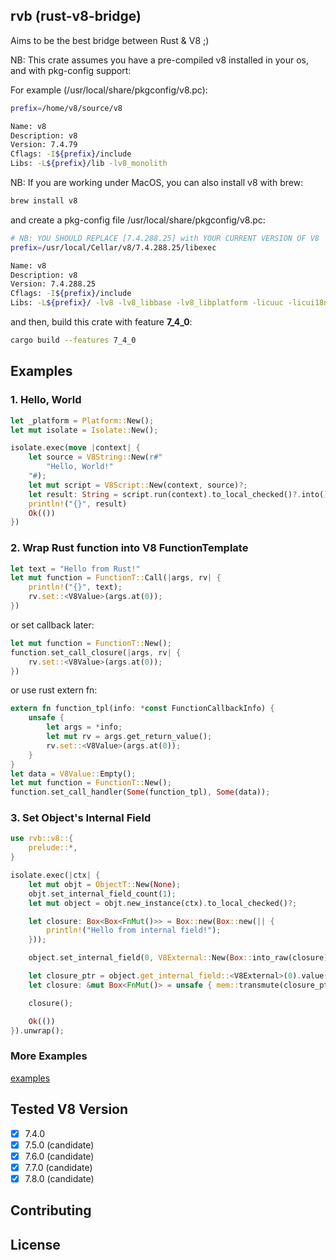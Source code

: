 ## rvb (rust-v8-bridge)

Aims to be the best bridge between Rust & V8 ;)

NB: This crate assumes you have a pre-compiled v8 installed in your os, and with pkg-config support:

For example (/usr/local/share/pkgconfig/v8.pc):

```sh
prefix=/home/v8/source/v8

Name: v8
Description: v8
Version: 7.4.79
Cflags: -I${prefix}/include
Libs: -L${prefix}/lib -lv8_monolith
```

NB: If you are working under MacOS, you can also install v8 with brew:

```sh
brew install v8
```
and create a pkg-config file /usr/local/share/pkgconfig/v8.pc:

```sh
# NB: YOU SHOULD REPLACE [7.4.288.25] with YOUR CURRENT VERSION OF V8
prefix=/usr/local/Cellar/v8/7.4.288.25/libexec

Name: v8
Description: v8
Version: 7.4.288.25
Cflags: -I${prefix}/include
Libs: -L${prefix}/ -lv8 -lv8_libbase -lv8_libplatform -licuuc -licui18n
```

and then, build this crate with feature **7_4_0**:

```sh
cargo build --features 7_4_0
```

## Examples

### 1. Hello, World

```rust
let _platform = Platform::New();
let mut isolate = Isolate::New();

isolate.exec(move |context| {
    let source = V8String::New(r#"
        "Hello, World!"
    "#);
    let mut script = V8Script::New(context, source)?;
    let result: String = script.run(context).to_local_checked()?.into();
    println!("{}", result)
    Ok(())
})
```

### 2. Wrap Rust function into V8 FunctionTemplate

```rust
let text = "Hello from Rust!"
let mut function = FunctionT::Call(|args, rv| {
    println!("{}", text);
    rv.set::<V8Value>(args.at(0));
})
```

or set callback later:

```rust
let mut function = FunctionT::New();
function.set_call_closure(|args, rv| {
    rv.set::<V8Value>(args.at(0));
})
```

or use rust extern fn:

```rust
extern fn function_tpl(info: *const FunctionCallbackInfo) {
    unsafe {
        let args = *info;
        let mut rv = args.get_return_value();
        rv.set::<V8Value>(args.at(0));
    }
}
let data = V8Value::Empty();
let mut function = FunctionT::New();
function.set_call_handler(Some(function_tpl), Some(data));
```

### 3. Set Object's Internal Field

```rust
use rvb::v8::{
    prelude::*,
}

isolate.exec(|ctx| {
    let mut objt = ObjectT::New(None);
    objt.set_internal_field_count(1);
    let mut object = objt.new_instance(ctx).to_local_checked()?;

    let closure: Box<Box<FnMut()>> = Box::new(Box::new(|| {
        println!("Hello from internal field!");
    }));

    object.set_internal_field(0, V8External::New(Box::into_raw(closure) as *mut ::std::ffi::c_void));

    let closure_ptr = object.get_internal_field::<V8External>(0).value();
    let closure: &mut Box<FnMut()> = unsafe { mem::transmute(closure_ptr) };

    closure();

    Ok(())
}).unwrap();
```

### More Examples

[examples](./examples)

## Tested V8 Version

- [x] 7.4.0
- [x] 7.5.0 (candidate)
- [x] 7.6.0 (candidate)
- [x] 7.7.0 (candidate)
- [x] 7.8.0 (candidate)

## Contributing

## License
